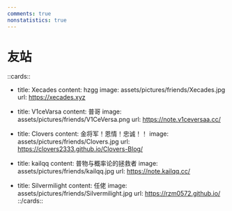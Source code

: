 ```yaml
---
comments: true
nonstatistics: true
---
```


# 友站

::cards::

  


- title: Xecades
  content: hzgg
  image: assets/pictures/friends/Xecades.jpg
  url: https://xecades.xyz

- title: V1ceVarsa
  content: 普哥
  image: assets/pictures/friends/V1CeVersa.png
  url: https://note.v1ceversaa.cc/

- title: Clovers
  content: 金将军！恩情！忠诚！！
  image: assets/pictures/friends/Clovers.jpg
  url: https://clovers2333.github.io/Clovers-Blog/

- title: kailqq
  content: 普物与概率论的拯救者
  image: assets/pictures/friends/kailqq.jpg
  url: https://note.kailqq.cc/

- title: Silvermilight
  content: 任佬
  image: assets/pictures/friends/Silvermilight.jpg
  url: https://rzm0572.github.io/
::/cards::  